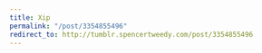 ```yaml
---
title: Xip
permalink: "/post/3354855496"
redirect_to: http://tumblr.spencertweedy.com/post/3354855496
---
```


